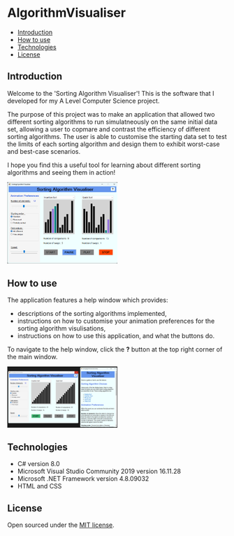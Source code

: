 # AlgorithmVisualiser
- [Introduction](#introduction)
- [How to use](#how-to-use)
- [Technologies](#technologies)
- [License](#license)

## Introduction
Welcome to the 'Sorting Algorithm Visualiser'! This is the software that I developed for my A Level Computer Science project.

The purpose of this project was to make an application that allowed two different sorting algorithms to run simulatneously on the same initial data set, allowing a user to copmare and contrast the efficiency of different sorting algorithms. The user is able to customise the starting data set to test the limits of each sorting algorithm and design them to exhibit worst-case and best-case scenarios.

I hope you find this a useful tool for learning about different sorting algorithms and seeing them in action!

<img src="https://github.com/jessicapeck/AlgorithmVisualiser/blob/main/images/sorting-algorithm-visualiser-window.png" alt="Sorting Algorithm Visualiser Window" width=50%>

## How to use
The application features a help window which provides:
- descriptions of the sorting algorithms implemented,
- instructions on how to customise your animation preferences for the sorting algorithm visulisations,
- instructions on how to use this application, and what the buttons do.

To navigate to the help window, click the **?** button at the top right corner of the main window.

<img src="https://github.com/jessicapeck/AlgorithmVisualiser/blob/main/images/help-window.png" alt="Help Window" width=50%>

## Technologies
- C# version 8.0
- Microsoft Visual Studio Community 2019 version 16.11.28
- Microsoft .NET Framework version 4.8.09032
- HTML and CSS

## License
Open sourced under the [MIT license](LICENSE.md).
